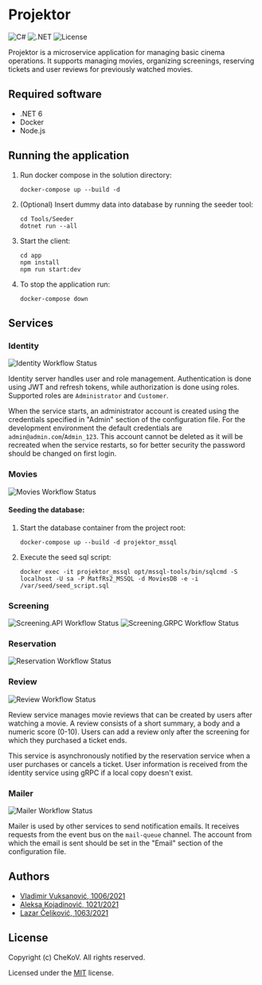 # Projektor

![C#](https://img.shields.io/badge/C%23-239120?style=for-the-badge&logo=c-sharp&logoColor=white)
![.NET](https://img.shields.io/badge/.NET-5C2D91?style=for-the-badge&logo=.net&logoColor=white)
![License](https://img.shields.io/github/license/VladimirV99/Projektor?style=for-the-badge)

Projektor is a microservice application for managing basic cinema operations. It supports managing movies, organizing screenings, reserving tickets and user reviews for previously watched movies.

## Required software
- .NET 6
- Docker
- Node.js

## Running the application
1. Run docker compose in the solution directory:
   ```
   docker-compose up --build -d
   ```
2. (Optional) Insert dummy data into database by running the seeder tool:
   ```
   cd Tools/Seeder
   dotnet run --all
   ```
3. Start the client:
   ```
   cd app
   npm install
   npm run start:dev
   ```
4. To stop the application run:
   ```
   docker-compose down
   ```

## Services

### Identity

![Identity Workflow Status](https://img.shields.io/github/workflow/status/VladimirV99/Projektor/Identity/main?style=for-the-badge)

Identity server handles user and role management. Authentication is done using JWT and refresh tokens, while authorization is done using roles. Supported roles are `Administrator` and `Customer`.

When the service starts, an administrator account is created using the credentials specified in "Admin" section of the configuration file.
For the development environment the default credentials are `admin@admin.com`/`Admin_123`.
This account cannot be deleted as it will be recreated when the service restarts, so for better security the password should be changed on first login.

### Movies

![Movies Workflow Status](https://img.shields.io/github/workflow/status/VladimirV99/Projektor/Movies/main?style=for-the-badge)

#### Seeding the database:
1. Start the database container from the project root:
   ```
   docker-compose up --build -d projektor_mssql
   ```
2. Execute the seed sql script:
   ```
   docker exec -it projektor_mssql opt/mssql-tools/bin/sqlcmd -S localhost -U sa -P MatfRs2_MSSQL -d MoviesDB -e -i /var/seed/seed_script.sql 
   ```

### Screening

![Screening.API Workflow Status](https://img.shields.io/github/workflow/status/VladimirV99/Projektor/Screening.API/main?style=for-the-badge&label=Screening.API)
![Screening.GRPC Workflow Status](https://img.shields.io/github/workflow/status/VladimirV99/Projektor/Screening.GRPC/main?style=for-the-badge&label=Screening.GRPC)

### Reservation

![Reservation Workflow Status](https://img.shields.io/github/workflow/status/VladimirV99/Projektor/Reservation/main?style=for-the-badge)

### Review

![Review Workflow Status](https://img.shields.io/github/workflow/status/VladimirV99/Projektor/Review/main?style=for-the-badge)

Review service manages movie reviews that can be created by users after watching a movie.
A review consists of a short summary, a body and a numeric score (0-10).
Users can add a review only after the screening for which they purchased a ticket ends.

This service is asynchronously notified by the reservation service when a user purchases or cancels a ticket.
User information is received from the identity service using gRPC if a local copy doesn't exist.

### Mailer

![Mailer Workflow Status](https://img.shields.io/github/workflow/status/VladimirV99/Projektor/Mailer/main?style=for-the-badge)

Mailer is used by other services to send notification emails. It receives requests from the event bus on the `mail-queue` channel. The account from which the email is sent should be set in the "Email" section of the configuration file.

## Authors
- [Vladimir Vuksanović, 1006/2021](https://github.com/VladimirV99)
- [Aleksa Kojadinović, 1021/2021](https://github.com/aleksakojadinovic)
- [Lazar Čeliković, 1063/2021](https://github.com/Hos1g4k1)

## License
Copyright (c) CheKoV. All rights reserved.

Licensed under the [MIT](https://github.com/VladimirV99/Projektor/blob/main/LICENSE) license.
